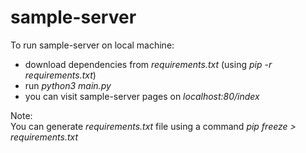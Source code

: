 # sample-server

To run sample-server on local machine:
- download dependencies from *requirements.txt* (using *pip -r requirements.txt*)
- run *python3 main.py*
- you can visit sample-server pages on *localhost:80/index*

Note:  
You can generate *requirements.txt* file using a command *pip freeze > requirements.txt*
